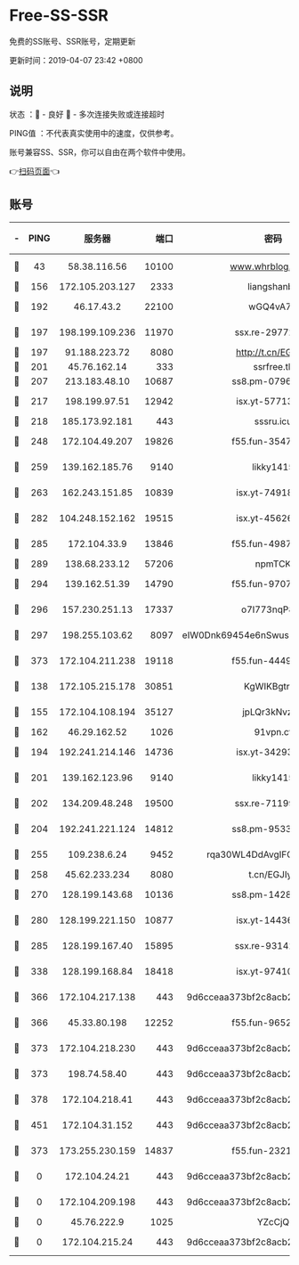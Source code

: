 # Free-SS-SSR

免费的SS账号、SSR账号，定期更新

更新时间：2019-04-07 23:42 +0800

## 说明

状态     ：🙂 - 良好 🙁 - 多次连接失败或连接超时

PING值   ：不代表真实使用中的速度，仅供参考。

账号兼容SS、SSR，你可以自由在两个软件中使用。

👉[扫码页面](https://liesauer.github.io/Free-SS-SSR/)👈

## 账号

|-|PING|服务器|端口|密码|加密方式|区域|
|:----:|:----:|:-----:|-----:|:----:|:----:|:----:|
|🙂|43|58.38.116.56|10100|www.whrblog.online|aes-256-cfb|CN|
|🙂|156|172.105.203.127|2333|liangshanbo|chacha20|JP|
|🙂|192|46.17.43.2|22100|wGQ4vA7D|aes-256-gcm|RU|
|🙂|197|198.199.109.236|11970|ssx.re-29772885|aes-256-cfb|US|
|🙂|197|91.188.223.72|8080|http://t.cn/EGJIyrl|rc4-md5|RU|
|🙂|201|45.76.162.14|333|ssrfree.tk|rc4|SG|
|🙂|207|213.183.48.10|10687|ss8.pm-07968804|rc4-md5|RU|
|🙂|217|198.199.97.51|12942|isx.yt-57713725|aes-256-cfb|US|
|🙂|218|185.173.92.181|443|sssru.icu|rc4-md5|RU|
|🙂|248|172.104.49.207|19826|f55.fun-35476312|aes-256-cfb|SG|
|🙂|259|139.162.185.76|9140|likky1415|aes-256-cfb|DE|
|🙂|263|162.243.151.85|10839|isx.yt-74918463|aes-256-cfb|US|
|🙂|282|104.248.152.162|19515|isx.yt-45626994|aes-256-cfb|SG|
|🙂|285|172.104.33.9|13846|f55.fun-49871039|aes-256-cfb|SG|
|🙂|289|138.68.233.12|57206|npmTCK|rc4-md5|US|
|🙂|294|139.162.51.39|14790|f55.fun-97070038|aes-256-cfb|SG|
|🙂|296|157.230.251.13|17337|o7I773nqP8ug|aes-256-cfb|SG|
|🙂|297|198.255.103.62|8097|eIW0Dnk69454e6nSwuspv9DmS201tQ0D|aes-256-cfb|US|
|🙂|373|172.104.211.238|19118|f55.fun-44497695|aes-256-cfb|US|
|🙂|138|172.105.215.178|30851|KgWIKBgtrjzT|aes-256-cfb|JP|
|🙂|155|172.104.108.194|35127|jpLQr3kNvzJG|aes-256-cfb|JP|
|🙂|162|46.29.162.52|1026|91vpn.cf|rc4-md5|RU|
|🙂|194|192.241.214.146|14736|isx.yt-34293707|aes-256-cfb|US|
|🙂|201|139.162.123.96|9140|likky1415|aes-256-cfb|JP|
|🙂|202|134.209.48.248|19500|ssx.re-71199859|aes-256-cfb|US|
|🙂|204|192.241.221.124|14812|ss8.pm-95331690|aes-256-cfb|US|
|🙂|255|109.238.6.24|9452|rqa30WL4DdAvgIFG6Fs3znzTa|aes-256-cfb|FR|
|🙂|258|45.62.233.234|8080|t.cn/EGJIyrl|rc4-md5|CA|
|🙂|270|128.199.143.68|10136|ss8.pm-14281446|aes-256-cfb|SG|
|🙂|280|128.199.221.150|10877|isx.yt-14436623|aes-256-cfb|SG|
|🙂|285|128.199.167.40|15895|ssx.re-93142240|aes-256-cfb|SG|
|🙂|338|128.199.168.84|18418|isx.yt-97410665|aes-256-cfb|SG|
|🙂|366|172.104.217.138|443|9d6cceaa373bf2c8acb22e60b6a58be6|aes-256-cfb|US|
|🙂|366|45.33.80.198|12252|f55.fun-96521268|aes-256-cfb|US|
|🙂|373|172.104.218.230|443|9d6cceaa373bf2c8acb22e60b6a58be6|aes-256-cfb|US|
|🙂|373|198.74.58.40|443|9d6cceaa373bf2c8acb22e60b6a58be6|aes-256-cfb|US|
|🙂|378|172.104.218.41|443|9d6cceaa373bf2c8acb22e60b6a58be6|aes-256-cfb|US|
|🙂|451|172.104.31.152|443|9d6cceaa373bf2c8acb22e60b6a58be6|aes-256-cfb|US|
|🙁|373|173.255.230.159|14837|f55.fun-23212230|aes-256-cfb|US|
|🙁|0|172.104.24.21|443|9d6cceaa373bf2c8acb22e60b6a58be6|aes-256-cfb|US|
|🙁|0|172.104.209.198|443|9d6cceaa373bf2c8acb22e60b6a58be6|aes-256-cfb|US|
|🙁|0|45.76.222.9|1025|YZcCjQ|rc4-md5|JP|
|🙁|0|172.104.215.24|443|9d6cceaa373bf2c8acb22e60b6a58be6|aes-256-cfb|US|
